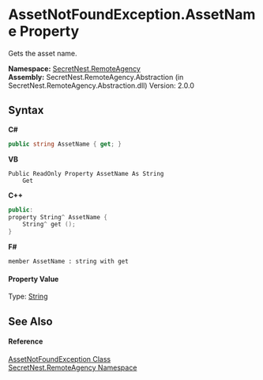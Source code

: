 # AssetNotFoundException.AssetName Property 
 

Gets the asset name.

**Namespace:**&nbsp;<a href="N_SecretNest_RemoteAgency">SecretNest.RemoteAgency</a><br />**Assembly:**&nbsp;SecretNest.RemoteAgency.Abstraction (in SecretNest.RemoteAgency.Abstraction.dll) Version: 2.0.0

## Syntax

**C#**<br />
``` C#
public string AssetName { get; }
```

**VB**<br />
``` VB
Public ReadOnly Property AssetName As String
	Get
```

**C++**<br />
``` C++
public:
property String^ AssetName {
	String^ get ();
}
```

**F#**<br />
``` F#
member AssetName : string with get

```


#### Property Value
Type: <a href="https://docs.microsoft.com/dotnet/api/system.string" target="_blank">String</a>

## See Also


#### Reference
<a href="T_SecretNest_RemoteAgency_AssetNotFoundException">AssetNotFoundException Class</a><br /><a href="N_SecretNest_RemoteAgency">SecretNest.RemoteAgency Namespace</a><br />